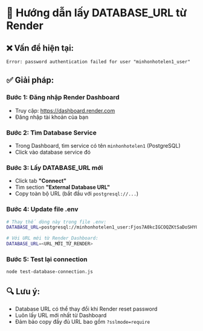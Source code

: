 # 🔄 Hướng dẫn lấy DATABASE_URL từ Render

## ❌ Vấn đề hiện tại:
```
Error: password authentication failed for user "minhonhotelen1_user"
```

## ✅ Giải pháp:

### Bước 1: Đăng nhập Render Dashboard
- Truy cập: https://dashboard.render.com
- Đăng nhập tài khoản của bạn

### Bước 2: Tìm Database Service  
- Trong Dashboard, tìm service có tên `minhonhotelen1` (PostgreSQL)
- Click vào database service đó

### Bước 3: Lấy DATABASE_URL mới
- Click tab **"Connect"**
- Tìm section **"External Database URL"**
- Copy toàn bộ URL (bắt đầu với `postgresql://...`)

### Bước 4: Update file .env
```bash
# Thay thế dòng này trong file .env:
DATABASE_URL=postgresql://minhonhotelen1_user:Fjos7A0kcIGCOQZKtSaDoSHYOgvd8GWU@dpg-d036eph5pdvs73db24rg-a.oregon-postgres.render.com:5432/minhonhotelen1?sslmode=require

# Với URL mới từ Render Dashboard:
DATABASE_URL=<URL_MỚI_TỪ_RENDER>
```

### Bước 5: Test lại connection
```bash
node test-database-connection.js
```

## 🔍 Lưu ý:
- Database URL có thể thay đổi khi Render reset password
- Luôn lấy URL mới nhất từ Dashboard
- Đảm bảo copy đầy đủ URL bao gồm `?sslmode=require`